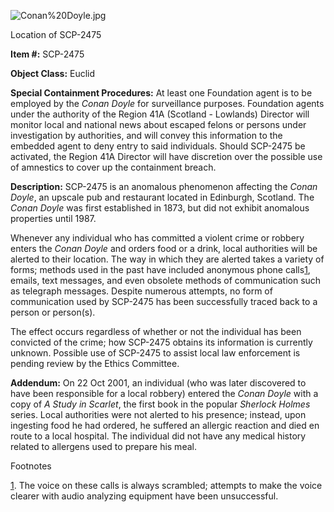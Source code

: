 ![Conan%20Doyle.jpg](http://scp-wiki.wdfiles.com/local--files/scp-2475/Conan%20Doyle.jpg)

Location of SCP-2475

**Item #:** SCP-2475

**Object Class:** Euclid

**Special Containment Procedures:** At least one Foundation agent is to be employed by the _Conan Doyle_ for surveillance purposes. Foundation agents under the authority of the Region 41A (Scotland - Lowlands) Director will monitor local and national news about escaped felons or persons under investigation by authorities, and will convey this information to the embedded agent to deny entry to said individuals. Should SCP-2475 be activated, the Region 41A Director will have discretion over the possible use of amnestics to cover up the containment breach.

**Description:** SCP-2475 is an anomalous phenomenon affecting the _Conan Doyle_, an upscale pub and restaurant located in Edinburgh, Scotland. The _Conan Doyle_ was first established in 1873, but did not exhibit anomalous properties until 1987.

Whenever any individual who has committed a violent crime or robbery enters the _Conan Doyle_ and orders food or a drink, local authorities will be alerted to their location. The way in which they are alerted takes a variety of forms; methods used in the past have included anonymous phone calls[1](javascript:;), emails, text messages, and even obsolete methods of communication such as telegraph messages. Despite numerous attempts, no form of communication used by SCP-2475 has been successfully traced back to a person or person(s).

The effect occurs regardless of whether or not the individual has been convicted of the crime; how SCP-2475 obtains its information is currently unknown. Possible use of SCP-2475 to assist local law enforcement is pending review by the Ethics Committee.

**Addendum:** On 22 Oct 2001, an individual (who was later discovered to have been responsible for a local robbery) entered the _Conan Doyle_ with a copy of _A Study in Scarlet_, the first book in the popular _Sherlock Holmes_ series. Local authorities were not alerted to his presence; instead, upon ingesting food he had ordered, he suffered an allergic reaction and died en route to a local hospital. The individual did not have any medical history related to allergens used to prepare his meal.

Footnotes

[1](javascript:;). The voice on these calls is always scrambled; attempts to make the voice clearer with audio analyzing equipment have been unsuccessful.